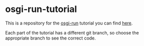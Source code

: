 # osgi-run-tutorial

This is a repository for the [osgi-run](https://github.com/renatoathaydes/osgi-run) tutorial you can find
[here](https://www.reddit.com/r/programming/comments/4moe6g/osgirun_osgi_without_the_frustration_run/).

Each part of the tutorial has a different git branch, so choose the appropriate branch to see the correct code.
